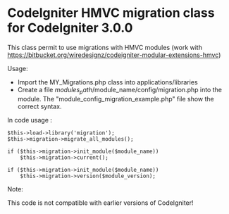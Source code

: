 # CodeIgniter HMVC migration class for CodeIgniter 3.0.0

This class permit to use migrations with HMVC modules (work with <https://bitbucket.org/wiredesignz/codeigniter-modular-extensions-hmvc>)

Usage:

* Import the MY_Migrations.php class into applications/libraries
* Create a file $modules_path/$module_name/config/migration.php into the module. The "module_config_migration_example.php" file show the correct syntax.

In code usage :

	$this->load->library('migration');
	$this->migration->migrate_all_modules();

	if ($this->migration->init_module($module_name))
		$this->migration->current();

	if ($this->migration->init_module($module_name))
		$this->migration->version($module_version);

Note:

This code is not compatible with earlier versions of CodeIgniter!
